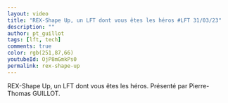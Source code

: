 ```yaml
---
layout: video
title: "REX-Shape Up, un LFT dont vous êtes les héros #LFT 31/03/23"
description: ""
author: pt_guillot
tags: [lft, tech]
comments: true
color: rgb(251,87,66)
youtubeId: OjP8mGmkPs0
permalink: rex-shape-up
---
```


REX-Shape Up, un LFT dont vous êtes les héros. 
Présenté par Pierre-Thomas GUILLOT.
